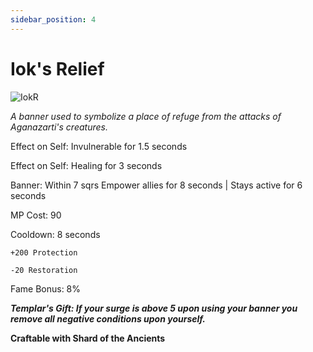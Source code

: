 ```yaml
---
sidebar_position: 4
---
```


# Iok's Relief

![IokR](https://vwiki.valorserver.com/api/item/picture/iok's%20relief)

<i>A banner used to symbolize a place of refuge from the attacks of Aganazarti's creatures.</i>

Effect on Self: Invulnerable for 1.5 seconds

Effect on Self: Healing for 3 seconds

Banner: Within 7 sqrs Empower allies for 8 seconds | Stays active for 6 seconds

MP Cost: 90

Cooldown: 8 seconds

    +200 Protection
    
    -20 Restoration

Fame Bonus: 8%

***Templar's Gift: If your surge is above 5 upon using your banner you remove all negative conditions upon yourself.***

**Craftable with Shard of the Ancients**
